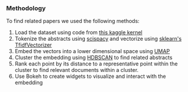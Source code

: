 ### Methodology

To find related papers we used the following methods:

1. Load the dataset using code from <a href="https://www.kaggle.com/dgunning/browsing-research-papers-with-a-bm25-search-engine">this kaggle kernel</a>
2. Tokenize the abstracts using <a href="https://allenai.github.io/scispacy/">scispacy</a> and vectorize using <a href="https://scikit-learn.org/stable/modules/generated/sklearn.feature_extraction.text.TfidfVectorizer.html">sklearn's TfidfVectorizer</a>
3. Embed the vectors into a lower dimensional space using <a href="https://umap-learn.readthedocs.io/en/latest/">UMAP</a>
4. Cluster the embedding using <a href="https://hdbscan.readthedocs.io/en/latest/index.html">HDBSCAN</a> to find related abstracts
5. Rank each point by its distance to a representative point within the cluster to find relevant documents within a cluster.
6. Use Bokeh to create widgets to visualize and interact with the embedding

